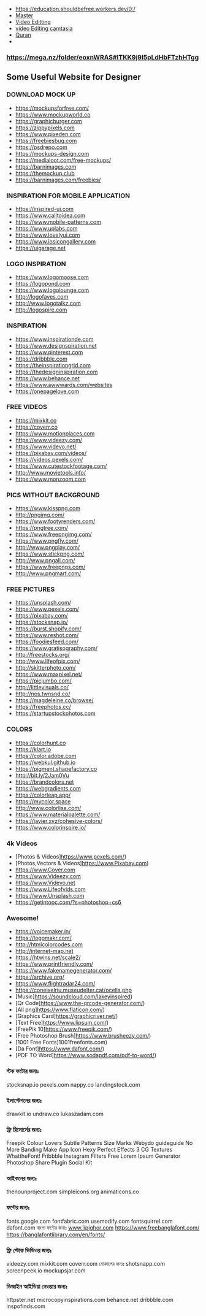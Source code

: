 * https://education.shouldbefree.workers.dev/0:/
* [Master](https://docs.google.com/document/d/1wayuB-n4QsUQwTMaBKsql13_db7nbSMpxXfI3YTBwGY/edit?fbclid=IwAR0sbilbjZ4cUDbIFExynRT-z3NJlHBtt1Zo3xEOrYO6h6TcQfWToxG1pFs)
* [Video Editting](https://drive.google.com/drive/folders/1EPIfMcqs1uXtK4Pa1MXIIG6KwbueW3KC?fbclid=IwAR0a6hiYprNxg2okBYG6e7fX2xS6SrGmOSqu-gHLlXW_s2_pziCe-mdHoKI&sort=13&direction=a)
* [video Editing camtasia](https://drive.google.com/drive/folders/1W35JW8bMzwkwXgJyeGMZUzwDK1t4Ss2r?fbclid=IwAR1wnnwIkE_zknBaZRCwgOAeHx3xJ_gtssdHWhyaxULsyL3oL-eQiKDDecQ)
* [Quran](https://drive.google.com/drive/folders/1m7GYUvJUk0wWHSTHZT8pFfZqHP8zuupK?usp=sharing)
* 
### https://mega.nz/folder/eoxnWRAS#ITKK9j9I5pLdHbFTzhHTgg
## Some Useful Website for Designer
### DOWNLOAD MOCK UP
* https://mockupsforfree.com/
* https://www.mockupworld.co
* https://graphicburger.com 
* https://zippypixels.com 
* https://www.pixeden.com 
* https://freebiesbug.com 
* https://psdrepo.com 
* https://mockups-design.com 
* https://medialoot.com/free-mockups/ 
* https://barnimages.com 
* https://themockup.club 
* https://barnimages.com/freebies/ 
### INSPIRATION FOR MOBILE APPLICATION
* https://inspired-ui.com 
* https://www.calltoidea.com 
* https://www.mobile-patterns.com 
* https://www.uplabs.com 
* https://www.lovelyui.com 
* https://www.iosicongallery.com 
* https://uigarage.net 
### LOGO INSPIRATION
* https://www.logomoose.com 
* https://logopond.com 
* https://www.logolounge.com 
* http://logofaves.com 
* http://www.logotalkz.com 
* http://logospire.com 
### INSPIRATION
* https://www.inspirationde.com 
* https://www.designspiration.net 
* https://www.pinterest.com 
* https://dribbble.com 
* https://theinspirationgrid.com 
* https://thedesigninspiration.com 
* https://www.behance.net 
* https://www.awwwards.com/websites 
* https://onepagelove.com 
### FREE VIDEOS
* https://mixkit.co 
* https://coverr.co 
* https://www.motionplaces.com 
* https://www.videezy.com/ 
* https://www.videvo.net/ 
* https://pixabay.com/videos/ 
* https://videos.pexels.com/ 
* https://www.cutestockfootage.com/ 
* http://www.movietools.info/ 
* https://www.monzoom.com 
### PICS WITHOUT BACKGROUND
* https://www.kisspng.com 
* http://pngimg.com/ 
* https://www.footyrenders.com/ 
* https://pngtree.com/ 
* https://www.freepngimg.com/ 
* https://www.pngfly.com/ 
* http://www.pngplay.com/ 
* https://www.stickpng.com/ 
* http://www.pngall.com/ 
* https://www.freepngs.com/ 
* http://www.pngmart.com/ 
### FREE PICTURES
* https://unsplash.com/ 
* https://www.pexels.com/ 
* https://pixabay.com/ 
* https://stocksnap.io/ 
* https://burst.shopify.com/ 
* https://www.reshot.com/ 
* https://foodiesfeed.com/ 
* https://www.gratisography.com/ 
* http://freestocks.org/ 
* http://www.lifeofpix.com/ 
* http://skitterphoto.com/ 
* https://www.maxpixel.net/ 
* https://picjumbo.com/ 
* http://littlevisuals.co/ 
* http://nos.twnsnd.co/ 
* https://magdeleine.co/browse/ 
* https://freephotos.cc/ 
* https://startupstockphotos.com 
### COLORS
* https://colorhunt.co 
* https://klart.io 
* https://color.adobe.com 
* https://webkul.github.io 
* https://pigment.shapefactory.co 
* http://bit.ly/2Jam0Vu 
* https://brandcolors.net 
* https://webgradients.com 
* https://colorleap.app/ 
* https://mycolor.space 
* http://www.colorlisa.com/ 
* https://www.materialpalette.com/ 
* https://javier.xyz/cohesive-colors/ 
* https://www.colorinspire.io/
### 4k Videos
* [Photos & Videos]https://www.pexels.com/)
* [Photos,Vectors & Videos]https://www.Pixabay.com)
* https://www.Cover.com
* https://www.Videezy.com
* https://www.Videvo.net
* https://www.Lifeofvids.com
* https://www.Unsplash.com
* https://getintopc.com/?s=photoshop+cs6
### Awesome!
* https://voicemaker.in/
* https://logomakr.com/
* http://htmlcolorcodes.com
* http://internet-map.net
* https://htwins.net/scale2/
* https://www.printfriendly.com/
* https://www.fakenamegenerator.com/
* https://archive.org/
* https://www.flightradar24.com/
* https://coneixelriu.museudelter.cat/ocells.php
* [Music]https://soundcloud.com/lakeyinspired)
* [Qr Code]https://www.the-qrcode-generator.com/)
* [All png]https://www.flaticon.com/)
* [Graphics Card]https://graphicriver.net/)
* [Text Free]https://www.lipsum.com/)
* [FreePik 10]https://www.freepik.com/)
* [Free Photoshop Brush]https://www.brusheezy.com/)
* [1001 Free Fonts]1001freefonts.com)
* [Da Font]https://www.dafont.com/)
* [PDF TO Word]https://www.sodapdf.com/pdf-to-word/)

### স্টক ফটোর জন্যঃ
stocksnap.io
pexels.com
nappy.co
landingstock.com
### ইলাস্টেশনের জন্যঃ
drawkit.io
undraw.co
lukaszadam.com
### ফ্রি রিসোর্সের জন্যঃ
Freepik
Colour Lovers
Subtle Patterns
Size Marks
Webydo
guideguide
No More Banding
Make App Icon
Hexy
Perfect Effects 3
CG Textures
WhattheFont!
Fribbble
Instagram Filters
Free Lorem Ipsum Generator
Photoshop Share Plugin
Social Kit
### আইকনের জন্যঃ
thenounproject.com
simpleicons.org
animaticons.co
### ফন্টের জন্যঃ
fonts.google.com
fontfabric.com
usemodify.com
fontsquirrel.com
dafont.com
বাংলা ফন্টের জন্যঃ
www.lipighor.com
https://www.freebanglafont.com/
https://banglafontlibrary.com/en/fonts/
### ফ্রি স্টোক ভিডিওর জন্যঃ
videezy.com
mixkit.com
coverr.com
মোকাপের জন্যঃ
shotsnapp.com
screenpeek.io
mockupsjar.com
### ডিজাইন আইডিয়া নেওয়ার জন্যঃ
httpster.net
microcopyinspirations.com
behance.net
dribbble.com
inspofinds.com
